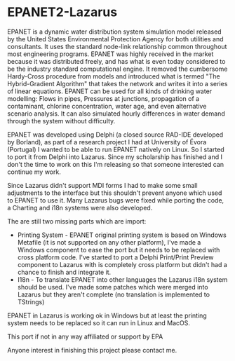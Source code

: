 EPANET2-Lazarus
===============


EPANET is a dynamic water distribution system simulation model released by the United
States Environmental Protection Agency for both utilities and consultants. It uses the
standard node-link relationship common throughout most engineering programs. EPANET
was highly received in the market because it was distributed freely, and has what is
even today considered to be the industry standard computational engine. It removed
the cumbersome Hardy-Cross procedure from models and introduced what is termed
"The Hybrid-Gradient Algorithm" that takes the network and writes it into a series
of linear equations. EPANET can be used for all kinds of drinking water modelling:
Flows in pipes, Pressures at junctions, propagation of a contaminant, chlorine
concentration, water age, and even alternative scenario analysis. It can also
simulated hourly differences in water demand through the system without difficulty.

EPANET was developed using Delphi (a closed source RAD-IDE developed by Borland),
as part of a research project I had at University of Évora (Portugal) I wanted to
be able to run EPANET natively on Linux. So I started to port it from Delphi into
Lazarus. Since my scholarship has finished and I don't the time to work on this
I'm releasing so that someone interested can continue my work.

Since Lazarus didn't support MDI forms I had to make some small adjustments to the
interface but this shouldn't prevent anyone which used to EPANET to use it.
Many Lazarus bugs were fixed while porting the code, a Charting and i18n systems were also developed.

The are still two missing parts which are import:

* Printing System - EPANET original printing system is based on Windows
    Metafile (it is not supported on any other platform), I've made a
    Windows component to ease the port but it needs to be replaced with
    cross platform code. I've started to port a Delphi Print/Print Preview
    component to Lazarus with is completely cross platform but didn't had a
    chance to finish and integrate it.
* I18n - To translate EPANET into other languages the Lazarus i18n system
    should be used. I've made some patches which were merged into Lazarus
    but they aren't complete (no translation is implemented to TStrings)

EPANET in Lazarus is working ok in Windows but at least the printing system
needs to be replaced so it can run in Linux and MacOS.

This port if not in any way affiliated or support by EPA

Anyone interest in finishing this project please contact me.
